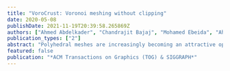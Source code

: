 ```yaml
---
title: "VoroCrust: Voronoi meshing without clipping"
date: 2020-05-08
publishDate: 2021-11-19T20:39:58.265869Z
authors: ["Ahmed Abdelkader", "Chandrajit Bajaj", "Mohamed Ebeida", "Ahmed Mahmoud", "Scott Mitchell", "John Owens", "Ahmad Rushdi"]
publication_types: ["2"]
abstract: "Polyhedral meshes are increasingly becoming an attractive option with particular advantages over traditional meshes for certain applications. What has been missing is a robust polyhedral meshing algorithm that can handle broad classes of domains exhibiting arbitrarily curved boundaries and sharp features. In addition, the power of primal-dual mesh pairs, exemplified by Voronoi-Delaunay meshes, has been recognized as an important ingredient in numerous formulations. The VoroCrust algorithm is the first provably correct algorithm for conforming polyhedral Voronoi meshing for non-convex and non-manifold domains with guarantees on the quality of both surface and volume elements. A robust refinement process estimates a suitable sizing field that enables the careful placement of Voronoi seeds across the surface, circumventing the need for clipping and avoiding its many drawbacks. The algorithm has the flexibility of filling the interior by either structured or random samples while preserving all sharp features in the output mesh. We demonstrate the capabilities of the algorithm on a variety of models and compare against state-of-the-art polyhedral meshing methods based on clipped Voronoi cells establishing the clear advantage of VoroCrust output."
featured: false
publication: "*ACM Transactions on Graphics (TOG) & SIGGRAPH*"
---
```


